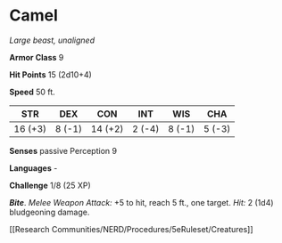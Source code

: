 # Camel

*Large beast, unaligned*

**Armor Class** 9

**Hit Points** 15 (2d10+4)

**Speed** 50 ft.

| STR     | DEX    | CON     | INT    | WIS    | CHA    |
|---------|--------|---------|--------|--------|--------|
| 16 (+3) | 8 (-1) | 14 (+2) | 2 (-4) | 8 (-1) | 5 (-3) |

**Senses** passive Perception 9

**Languages** -

**Challenge** 1/8 (25 XP)


***Bite***. *Melee Weapon Attack:* +5 to hit, reach 5 ft., one target. *Hit:* 2 (1d4) bludgeoning damage.


[[Research Communities/NERD/Procedures/5eRuleset/Creatures]]